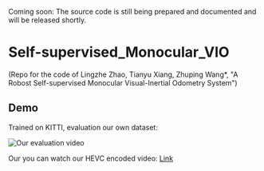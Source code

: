 Coming soon: The source code is still being prepared and documented and will be released shortly.

# Self-supervised_Monocular_VIO
(Repo for the code of Lingzhe Zhao, Tianyu Xiang, Zhuping Wang*, "A Robost Self-supervised Monocular Visual-Inertial Odometry System")

## Demo
Trained on KITTI, evaluation our own dataset:

![Our evaluation video](doc/test_seq6_train_1109_synced_w_unsynced_imu_hires_convlstm_all_1_stack.gif)

Our you can watch our HEVC encoded video: [Link](doc/test_seq6_train_1109_synced_w_unsynced_imu_hires_convlstm_all_1_stack_hevc.mp4)
